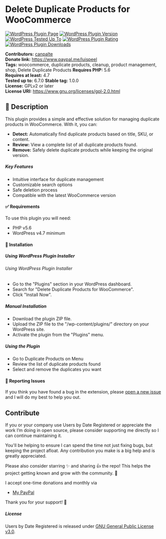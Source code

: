 # Delete Duplicate Products for WooCommerce

[![WordPress Plugin Page](https://img.shields.io/badge/WordPress-%E2%86%92-lightgrey.svg?style=flat-square)](https://wordpress.org/plugins/delete-duplicate-products-for-woocommerce/)
[![WordPress Plugin Version](https://img.shields.io/wordpress/plugin/v/delete-duplicate-products-for-woocommerce.svg?style=flat)](https://wordpress.org/plugins/delete-duplicate-products-for-woocommerce/) 
[![WordPress Tested Up To](https://img.shields.io/wordpress/plugin/tested/delete-duplicate-products-for-woocommerce.svg?style=flat)](https://wordpress.org/plugins/delete-duplicate-products-for-woocommerce/)
[![WordPress Plugin Rating](https://img.shields.io/wordpress/plugin/r/delete-duplicate-products-for-woocommerce.svg?style=flat-square)](https://wordpress.org/support/view/plugin-reviews/delete-duplicate-products-for-woocommerce?filter=5)
[![WordPress Plugin Downloads](https://img.shields.io/wordpress/plugin/dt/delete-duplicate-products-for-woocommerce.svg?style=flat)](https://wordpress.org/plugins/delete-duplicate-products-for-woocommerce/)

**Contributors:** [canpalte](https://profiles.wordpress.org/canpalte/)  
**Donate link:** https://www.paypal.me/luispeel  
**Tags:** woocommerce, duplicate products, cleanup, product management, shop, Delete Duplicate Products 
**Requires PHP:** 5.6  
**Requires at least:** 4.7  
**Tested up to:** 6.7.0
**Stable tag:** 1.0.0  
**License:** GPLv2 or later  
**License URI:** https://www.gnu.org/licenses/gpl-2.0.html

## 🔔 Description

This plugin provides a simple and effective solution for managing duplicate products in WooCommerce. With it, you can:

* **Detect:** Automatically find duplicate products based on title, SKU, or content.
* **Review:** View a complete list of all duplicate products found.
 * **Remove:** Safely delete duplicate products while keeping the original version.


##### Key Features
* Intuitive interface for duplicate management
* Customizable search options
* Safe deletion process
* Compatible with the latest WooCommerce version


#### ✅ Requirements

To use this plugin you will need:

* PHP v5.6
* WordPress v4.7 minimum

#### 💽 Installation

##### Using WordPress Plugin Installer
###### Using WordPress Plugin Installer
* Go to the "Plugins" section in your WordPress dashboard.
* Search for "Delete Duplicate Products for WooCommerce".
* Click "Install Now".

##### Manual Installation 
* Download the plugin ZIP file.
* Upload the ZIP file to the "/wp-content/plugins/" directory on your WordPress site.
* Activate the plugin from the "Plugins" menu.

##### Using the Plugin 
* Go to Duplicate Products on Menu 
* Review the list of duplicate products found
* Select and remove the duplicates you want

#### 📝 Reporting Issues

If you think you have found a bug in the extension, please [open a new issue](https://github.com/canpalte/Delete-Duplicate-Products-for-WooCommerce/issues/new) and I will do my best to help you out.

## Contribute

If you or your company use Users by Date Registered or appreciate the work I’m doing in open source, please consider supporting me directly so I can continue maintaining it.

You'll be helping to ensure I can spend the time not just fixing bugs, but keeping the project afloat. Any contribution you make is a big help and is greatly appreciated.

Please also consider starring ✨ and sharing 👍 the repo! This helps the project getting known and grow with the community. 🙏

I accept one-time donations and monthly via 
* [My PayPal](https://www.paypal.me/luispeel)

Thank you for your support! 🙌

##### License

Users by Date Registered is released under [GNU General Public License v3.0](http://www.gnu.org/licenses/gpl-3.0.html).
